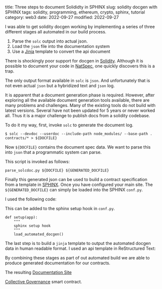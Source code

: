 title: Three steps to document Solididty in SPHINX
slug: solidity docgen with SPHINX
tags: solidity, programming, ethereum, crypto, sphinx, tutorial
category: web3
date: 2022-09-27
modified: 2022-09-27

I was able to get solidity docgen working by implementing a series of three different stages all automated in our build process.

1. Parse the `solc` output into actual json.
2. Load the `json` file into the documentation system
3. Use a [Jinja](https://jinja.palletsprojects.com/en/3.1.x/) template to convert the api document

There is shockingly poor support for docgen in [Solidity](https://docs.soliditylang.org/).   Although it is possible to document your code in [NatSpec](https://docs.soliditylang.org/en/latest/natspec-format.html), one quickly discovers this is a trap.

The only output format available in `solc` is `json`.   And unfortunately that is not even actual `json` but a hybridized text and `json` log.  

It is apparent that a document generation phase is required.  However, after exploring all the available document generation tools available, there are many problems and challenges.  Many of the existing tools do not build with latest versions.  Several have not been updated for 5 years or never worked all.   Thus it is a major challenge to publish docs from a solidity codebase.

To do it my way, first, invoke `solc` to generate the document log.

```
$ solc --devdoc --userdoc --include-path node_modules/ --base-path . contracts/* > ${DOCFILE}

```

Now `${DOCFILE}` contains the document spec data.   We want to parse this into `json` that a programmatic system can parse.

<script src="https://gist.github.com/jac18281828/b9d056138242020626ad968169abd313.js"></script>

This script is invoked as follows:

```
parse_solcdoc.py ${DOCFILE} ${GENERATED_DOCFILE}
```

Finally this generated json can be used to build a contract specification from a template in [SPHINX](https://www.sphinx-doc.org/en/master/).  Once you have configured your main site.     The `${GENERATED_DOCFILE}` can simply be loaded into the SPHINX `conf.py`.

I used the following code:

<script src="https://gist.github.com/jac18281828/809af1787f22895598c1c82c0f9a1396.js"></script>

This can be added to the sphinx setup hook in `conf.py`.

```
def setup(app):
    """
    sphinx setup hook
    """
    load_automated_docgen()    
```

The last step is to build a `jinja` template to output the automated docgen data in human readable format.   I used an api template in ReStructured Text:

<script src="https://gist.github.com/jac18281828/78f21361c963328b8b67c19ce8e8200a.js"></script>

By combining these stages as part of out automated build we are able to produce generated documentation for our contracts.

The resulting [Documentation Site](https://momentranks.github.io/collective-governance-v1/)

[Collective Governance](https://github.com/momentranks/collective-governance-v1) smart contract.
